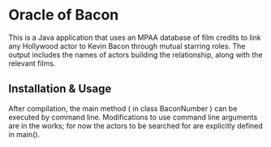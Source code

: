 # Oracle of Bacon

This is a Java application that uses an MPAA database of film credits to link any Hollywood actor to Kevin Bacon through mutual starring roles. The output includes the names of actors building the relationship, along with the relevant films. 

## Installation & Usage

After compilation, the main method ( in class BaconNumber ) can be executed by command line. Modifications to use command line arguments are in the works; for now the actors to be searched for are explicitly defined in main().

